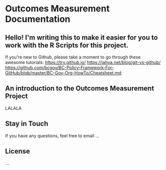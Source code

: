 # Outcomes Measurement Documentation
## Hello! I'm writing this to make it easier for you to work with the R Scripts for this project.
If you're new to Github, please take a moment to go through these awesome tutorials: 
https://try.github.io/
https://jahya.net/blog/git-vs-github/
https://github.com/bcgov/BC-Policy-Framework-For-GitHub/blob/master/BC-Gov-Org-HowTo/Cheatsheet.md

## An introduction to the Outcomes Measurement Project 
LALALA

## Stay in Touch
If you have any questions, feel free to email ...

## License
...
